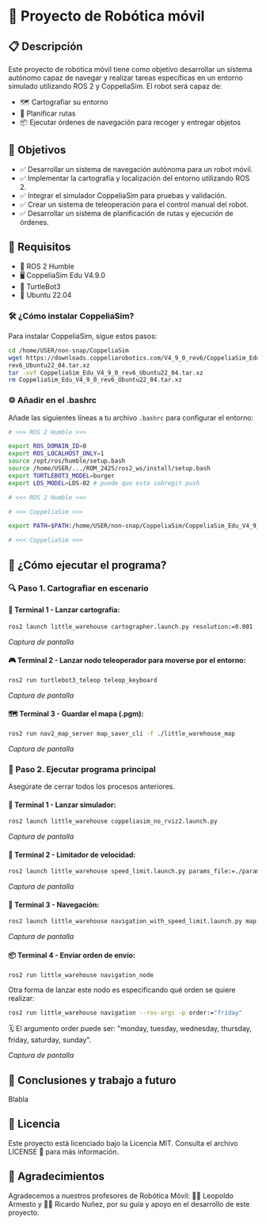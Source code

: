 # 🤖 Proyecto de Robótica móvil

## 📋 Descripción

Este proyecto de robótica móvil tiene como objetivo desarrollar un sistema autónomo capaz de navegar y realizar tareas específicas en un entorno simulado utilizando ROS 2 y CoppeliaSim. 
El robot será capaz de:
- 🗺️ Cartografiar su entorno
- 📍 Planificar rutas
- 📦 Ejecutar órdenes de navegación para recoger y entregar objetos

## 🎯 Objetivos

- ✅ Desarrollar un sistema de navegación autónoma para un robot móvil.
- ✅ Implementar la cartografía y localización del entorno utilizando ROS 2.
- ✅ Integrar el simulador CoppeliaSim para pruebas y validación.
- ✅ Crear un sistema de teleoperación para el control manual del robot.
- ✅ Desarrollar un sistema de planificación de rutas y ejecución de órdenes.

## 🧰 Requisitos

- 🐢 ROS 2 Humble
- 🖥️ CoppeliaSim Edu V4.9.0
- 🤖 TurtleBot3
- 🐧 Ubuntu 22.04

### 🛠️ ¿Cómo instalar CoppeliaSim?

Para instalar CoppeliaSim, sigue estos pasos:

```bash
cd /home/USER/non-snap/CoppeliaSim
wget https://downloads.coppeliarobotics.com/V4_9_0_rev6/CoppeliaSim_Edu_V4_9_0_\
rev6_Ubuntu22_04.tar.xz
tar -xvf CoppeliaSim_Edu_V4_9_0_rev6_Ubuntu22_04.tar.xz
rm CoppeliaSim_Edu_V4_9_0_rev6_Ubuntu22_04.tar.xz
```

### ⚙️ Añadir en el .bashrc

Añade las siguientes líneas a tu archivo `.bashrc` para configurar el entorno:

```sh
# >>> ROS 2 Humble >>>

export ROS_DOMAIN_ID=0
export ROS_LOCALHOST_ONLY=1
source /opt/ros/humble/setup.bash
source /home/USER/.../ROM_2425/ros2_ws/install/setup.bash
export TURTLEBOT3_MODEL=burger
export LDS_MODEL=LDS-02 # puede que esto sobregit push

# <<< ROS 2 Humble <<<

# >>> CoppeliaSim >>>

export PATH=$PATH:/home/USER/non-snap/CoppeliaSim/CoppeliaSim_Edu_V4_9_0_rev6_Ubuntu22_04/

# <<< CoppeliaSim <<<
```

## 🚀 ¿Cómo ejecutar el programa?

### 🔍 Paso 1. Cartografiar en escenario

#### 🧭 Terminal 1 - Lanzar cartografia:

```bash
ros2 launch little_warehouse cartographer.launch.py resolution:=0.001
```

*Captura de pantalla*

#### 🎮 Terminal 2 - Lanzar nodo teleoperador para moverse por el entorno:

```bash
ros2 run turtlebot3_teleop teleop_keyboard
```

*Captura de pantalla*

#### 🗺️ Terminal 3 - Guardar el mapa (.pgm):

```bash
ros2 run nav2_map_server map_saver_cli -f ./little_warehouse_map
```

*Captura de pantalla*

### 🧠 Paso 2. Ejecutar programa principal

Asegúrate de cerrar todos los procesos anteriores.

#### 🧪 Terminal 1 - Lanzar simulador:

```bash
ros2 launch little_warehouse coppeliasim_no_rviz2.launch.py
```

*Captura de pantalla*

#### 🛑 Terminal 2 - Limitador de velocidad:

```bash
ros2 launch little_warehouse speed_limit.launch.py params_file:=./params/speed_params.yaml mask:=./maps/speed_mask_coppeliasim_map.yaml
```

*Captura de pantalla*

#### 🧭 Terminal 3 - Navegación:

```bash
ros2 launch little_warehouse navigation_with_speed_limit.launch.py map:=./maps/coppeliasim_map.yaml params_file:=./params/nav2_params_speed_limit.yaml
```

*Captura de pantalla*

#### 📦 Terminal 4 - Enviar orden de envío:

```bash
ros2 run little_warehouse navigation_node
```

Otra forma de lanzar este nodo es especificando qué orden se quiere realizar:

```bash
ros2 run little_warehouse navigation --ros-args -p order:="friday"
```

🗓️ El argumento order puede ser: "monday, tuesday, wednesday, thursday, friday, saturday, sunday".

*Captura de pantalla*

## 📌 Conclusiones y trabajo a futuro

Blabla

## 📄 Licencia

Este proyecto está licenciado bajo la Licencia MIT. 
Consulta el archivo LICENSE 📜 para más información.

## 🙏 Agradecimientos

Agradecemos a nuestros profesores de Robótica Móvil: 👨‍🏫 Leopoldo Armesto y 👨‍🏫 Ricardo Nuñez, por su guía y apoyo en el desarrollo de este proyecto.

